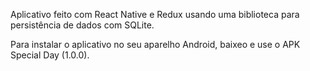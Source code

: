 Aplicativo feito com React Native e Redux usando uma biblioteca para persistência de dados com SQLite.

Para instalar o aplicativo no seu aparelho Android, baixeo e use o APK Special Day (1.0.0).
